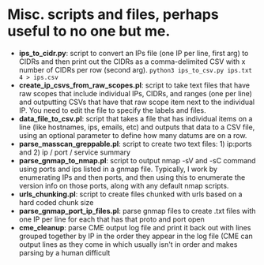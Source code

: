 # Misc. scripts and files, perhaps useful to no one but me.


* **ips_to_cidr.py**: script to convert an IPs file (one IP per line, first arg) to CIDRs and then print out the CIDRs as a comma-delimited CSV with x number of CIDRs per row (second arg). `python3 ips_to_csv.py ips.txt 4 > ips.csv` 
* **create_ip_csvs_from_raw_scopes.pl**: script to take text files that have raw scopes that include individual IPs, CIDRs, and ranges (one per line) and outputting CSVs that have that raw scope item next to the individual IP. You need to edit the file to specify the labels and files.
* **data_file_to_csv.pl**: script that takes a file that has individual items on a line (like hostnames, ips, emails, etc) and outputs that data to a CSV file, using an optional parameter to define how many datums are on a row. 
* **parse_masscan_greppable.pl**: script to create two text files: 1) ip:ports and 2) ip / port / service summary
* **parse_gnmap_to_nmap.pl**: script to output nmap -sV and -sC command using ports and ips listed in a gnmap file. Typically, I work by enumerating IPs and then ports, and then using this to enumerate the version info on those ports, along with any default nmap scripts.
* **urls_chunking.pl**: script to create files chunked with urls based on a hard coded chunk size
* **parse_gnmap_port_ip_files.pl**: parse gnmap files to create <proto><port>.txt files with one IP per line for each that has that proto and port open
* **cme_cleanup**: parse CME output log file and print it back out with lines grouped together by IP in the order they appear in the log file (CME can output lines as they come in which usually isn't in order and makes parsing by a human difficult
